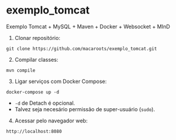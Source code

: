 # exemplo_tomcat

Exemplo Tomcat + MySQL + Maven + Docker + Websocket + MInD

1. Clonar repositório:
```
git clone https://github.com/macaroots/exemplo_tomcat.git
```

2. Compilar classes:
```
mvn compile
```

3. Ligar serviços com Docker Compose:
```
docker-compose up -d
```
* ```-d``` de Detach é opcional.
* Talvez seja necesário permissão de super-usuário (```sudo```).

4. Acessar pelo navegador web:
```
http://localhost:8080
```

